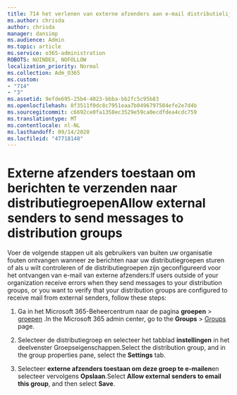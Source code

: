 ```yaml
---
title: 714 het verlenen van externe afzenders aan e-mail distributielijsten
ms.author: chrisda
author: chrisda
manager: dansimp
ms.audience: Admin
ms.topic: article
ms.service: o365-administration
ROBOTS: NOINDEX, NOFOLLOW
localization_priority: Normal
ms.collection: Adm_O365
ms.custom:
- "714"
- "3"
ms.assetid: 9efde695-25b4-4023-bbba-bb2fc5c95b83
ms.openlocfilehash: 8f3511f0dc8c7951eaa7b0496797584efe2e7d4b
ms.sourcegitcommit: c6692ce0fa1358ec3529e59ca0ecdfdea4cdc759
ms.translationtype: MT
ms.contentlocale: nl-NL
ms.lasthandoff: 09/14/2020
ms.locfileid: "47718148"
---
```

# <a name="allow-external-senders-to-send-messages-to-distribution-groups"></a><span data-ttu-id="f4e6c-102">Externe afzenders toestaan om berichten te verzenden naar distributiegroepen</span><span class="sxs-lookup"><span data-stu-id="f4e6c-102">Allow external senders to send messages to distribution groups</span></span>

<span data-ttu-id="f4e6c-103">Voer de volgende stappen uit als gebruikers van buiten uw organisatie fouten ontvangen wanneer ze berichten naar uw distributiegroepen sturen of als u wilt controleren of de distributiegroepen zijn geconfigureerd voor het ontvangen van e-mail van externe afzenders:</span><span class="sxs-lookup"><span data-stu-id="f4e6c-103">If users outside of your organization receive errors when they send messages to your distribution groups, or you want to verify that your distribution groups are configured to receive mail from external senders, follow these steps:</span></span>

1. <span data-ttu-id="f4e6c-104">Ga in het Microsoft 365-Beheercentrum naar de pagina **groepen**  >  [groepen](https://portal.office.com/adminportal/home#/groups) .</span><span class="sxs-lookup"><span data-stu-id="f4e6c-104">In the Microsoft 365 admin center, go to the **Groups** > [Groups](https://portal.office.com/adminportal/home#/groups) page.</span></span>  

2. <span data-ttu-id="f4e6c-105">Selecteer de distributiegroep en selecteer het tabblad **instellingen** in het deelvenster Groepseigenschappen.</span><span class="sxs-lookup"><span data-stu-id="f4e6c-105">Select the distribution group, and in the group properties pane, select the **Settings** tab.</span></span>

3. <span data-ttu-id="f4e6c-106">Selecteer **externe afzenders toestaan om deze groep te e-mailen**en selecteer vervolgens **Opslaan**.</span><span class="sxs-lookup"><span data-stu-id="f4e6c-106">Select **Allow external senders to email this group**, and then select **Save**.</span></span>
